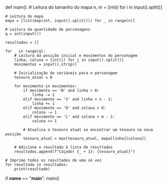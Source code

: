 def main():
    # Leitura do tamanho do mapa
    n, m = [int(i) for i in input().split()]

    # Leitura do mapa
    mapa = [list(map(int, input().split())) for _ in range(n)]

    # Leitura da quantidade de personagens
    q = int(input())

    resultados = []

    for _ in range(q):
        # Leitura da posição inicial e movimentos do personagem
        linha, coluna = [int(j) for j in input().split()]
        movimentos = input().strip()

        # Inicialização de variáveis para o personagem
        tesouro_atual = 0

        for movimento in movimentos:
            if movimento == 'N' and linha > 0:
                linha -= 1
            elif movimento == 'S' and linha < n - 1:
                linha += 1
            elif movimento == 'O' and coluna > 0:
                coluna -= 1
            elif movimento == 'L' and coluna < m - 1:
                coluna += 1

            # Atualiza o tesouro atual se encontrar um tesouro na nova posição
            tesouro_atual = max(tesouro_atual, mapa[linha][coluna])

        # Adiciona o resultado à lista de resultados
        resultados.append(f"Caçador {_ + 1}: {tesouro_atual}")

    # Imprime todos os resultados de uma só vez
    for resultado in resultados:
        print(resultado)

if __name__ == "__main__":
    main()

